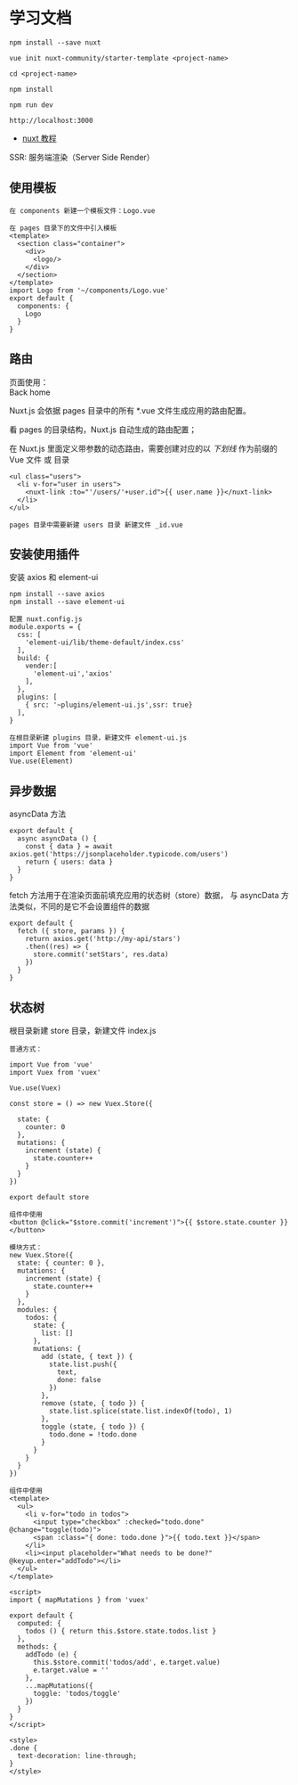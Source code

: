 # 学习文档

```
npm install --save nuxt

vue init nuxt-community/starter-template <project-name>

cd <project-name>

npm install

npm run dev

http://localhost:3000
```

* [nuxt 教程](https://zh.nuxtjs.org/guide)

SSR: 服务端渲染（Server Side Render）

## 使用模板

```
在 components 新建一个模板文件：Logo.vue

在 pages 目录下的文件中引入模板
<template>
  <section class="container">
    <div>
      <logo/>
    </div>
  </section>
</template>
import Logo from '~/components/Logo.vue'
export default {
  components: {
    Logo
  }
}
```

## 路由

页面使用：  
<nuxt-link to="/">Back home</nuxt-link>

Nuxt.js 会依据 pages 目录中的所有 *.vue 文件生成应用的路由配置。

看 pages 的目录结构，Nuxt.js 自动生成的路由配置；

在 Nuxt.js 里面定义带参数的动态路由，需要创建对应的以 *下划线* 作为前缀的 Vue 文件 或 目录
```
<ul class="users">
  <li v-for="user in users">
    <nuxt-link :to="'/users/'+user.id">{{ user.name }}</nuxt-link>
  </li>
</ul>

pages 目录中需要新建 users 目录 新建文件 _id.vue

```

## 安装使用插件

安装 axios 和 element-ui

```
npm install --save axios
npm install --save element-ui

配置 nuxt.config.js
module.exports = {
  css: [
    'element-ui/lib/theme-default/index.css'
  ],
  build: {
    vender:[
      'element-ui','axios'
    ],
  },
  plugins: [
    { src: '~plugins/element-ui.js',ssr: true}
  ],
}

在根目录新建 plugins 目录，新建文件 element-ui.js
import Vue from 'vue'
import Element from 'element-ui'
Vue.use(Element)

```

## 异步数据

asyncData 方法

```
export default {
  async asyncData () {
    const { data } = await axios.get('https://jsonplaceholder.typicode.com/users')
    return { users: data }
  }
}

```

fetch 方法用于在渲染页面前填充应用的状态树（store）数据， 与 asyncData 方法类似，不同的是它不会设置组件的数据
```
export default {
  fetch ({ store, params }) {
    return axios.get('http://my-api/stars')
    .then((res) => {
      store.commit('setStars', res.data)
    })
  }
}
```

## 状态树

根目录新建 store 目录，新建文件 index.js
```
普通方式：

import Vue from 'vue'
import Vuex from 'vuex'

Vue.use(Vuex)

const store = () => new Vuex.Store({

  state: {
    counter: 0
  },
  mutations: {
    increment (state) {
      state.counter++
    }
  }
})

export default store

组件中使用
<button @click="$store.commit('increment')">{{ $store.state.counter }}</button>

模块方式：
new Vuex.Store({
  state: { counter: 0 },
  mutations: {
    increment (state) {
      state.counter++
    }
  },
  modules: {
    todos: {
      state: {
        list: []
      },
      mutations: {
        add (state, { text }) {
          state.list.push({
            text,
            done: false
          })
        },
        remove (state, { todo }) {
          state.list.splice(state.list.indexOf(todo), 1)
        },
        toggle (state, { todo }) {
          todo.done = !todo.done
        }
      }
    }
  }
})

组件中使用
<template>
  <ul>
    <li v-for="todo in todos">
      <input type="checkbox" :checked="todo.done" @change="toggle(todo)">
      <span :class="{ done: todo.done }">{{ todo.text }}</span>
    </li>
    <li><input placeholder="What needs to be done?" @keyup.enter="addTodo"></li>
  </ul>
</template>

<script>
import { mapMutations } from 'vuex'

export default {
  computed: {
    todos () { return this.$store.state.todos.list }
  },
  methods: {
    addTodo (e) {
      this.$store.commit('todos/add', e.target.value)
      e.target.value = ''
    },
    ...mapMutations({
      toggle: 'todos/toggle'
    })
  }
}
</script>

<style>
.done {
  text-decoration: line-through;
}
</style>
```
